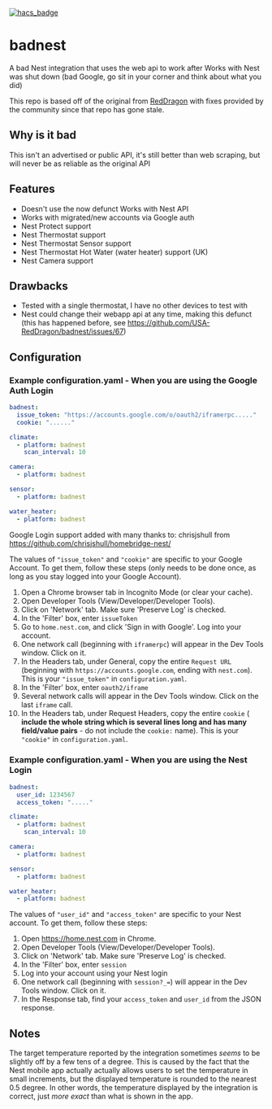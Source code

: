 [![hacs_badge](https://img.shields.io/badge/HACS-Custom-orange.svg)](https://github.com/custom-components/hacs)
# badnest

A bad Nest integration that uses the web api to work after Works with Nest was
shut down (bad Google, go sit in your corner and think about what you did)

This repo is based off of the original from
[RedDragon](https://github.com/USA-RedDragon/badnest) with fixes provided by the
community since that repo has gone stale.

## Why is it bad

This isn't an advertised or public API, it's still better than web scraping, but
will never be as reliable as the original API

## Features

- Doesn't use the now defunct Works with Nest API
- Works with migrated/new accounts via Google auth
- Nest Protect support
- Nest Thermostat support
- Nest Thermostat Sensor support
- Nest Thermostat Hot Water (water heater) support (UK)
- Nest Camera support

## Drawbacks

- Tested with a single thermostat, I have no other devices to test with
- Nest could change their webapp api at any time, making this defunct (this has
  happened before, see <https://github.com/USA-RedDragon/badnest/issues/67>)

## Configuration

### Example configuration.yaml - When you are using the Google Auth Login

```yaml
badnest:
  issue_token: "https://accounts.google.com/o/oauth2/iframerpc....."
  cookie: "......"

climate:
  - platform: badnest
    scan_interval: 10

camera:
  - platform: badnest

sensor:
  - platform: badnest

water_heater:
  - platform: badnest
```

Google Login support added with many thanks to: chrisjshull from
<https://github.com/chrisjshull/homebridge-nest/>

The values of `"issue_token"` and `"cookie"` are specific to your Google
Account. To get them, follow these steps (only needs to be done once, as long as
you stay logged into your Google Account).

1. Open a Chrome browser tab in Incognito Mode (or clear your cache).
2. Open Developer Tools (View/Developer/Developer Tools).
3. Click on 'Network' tab. Make sure 'Preserve Log' is checked.
4. In the 'Filter' box, enter `issueToken`
5. Go to `home.nest.com`, and click 'Sign in with Google'. Log into your account.
6. One network call (beginning with `iframerpc`) will appear in the Dev Tools window. Click on it.
7. In the Headers tab, under General, copy the entire `Request URL` (beginning
   with `https://accounts.google.com`, ending with `nest.com`). This is your
   `"issue_token"` in `configuration.yaml`.
8. In the 'Filter' box, enter `oauth2/iframe`
9. Several network calls will appear in the Dev Tools window. Click on the last `iframe` call.
10. In the Headers tab, under Request Headers, copy the entire `cookie`
    ( **include the whole string which is several lines long and has many
    field/value pairs** - do not include the `cookie:` name).  This is your
    `"cookie"` in `configuration.yaml`.

### Example configuration.yaml - When you are using the Nest Login

```yaml
badnest:
  user_id: 1234567
  access_token: "....."

climate:
  - platform: badnest
    scan_interval: 10

camera:
  - platform: badnest

sensor:
  - platform: badnest

water_heater:
  - platform: badnest
```

The values of `"user_id"` and `"access_token"` are specific to your Nest account.
To get them, follow these steps:

1. Open <https://home.nest.com> in Chrome.
2. Open Developer Tools (View/Developer/Developer Tools).
3. Click on 'Network' tab. Make sure 'Preserve Log' is checked.
4. In the 'Filter' box, enter `session`
5. Log into your account using your Nest login
6. One network call (beginning with `session?_=`) will appear in the Dev Tools window.  Click on it.
7. In the Response tab, find your `access_token` and `user_id` from the JSON response.

## Notes

The target temperature reported by the integration sometimes _seems_ to be
slightly off by a few tens of a degree.  This is caused by the fact that the
Nest mobile app actually actually allows users to set the temperature in small
increments, but the displayed temperature is rounded to the nearest 0.5 degree.
In other words, the temperature displayed by the integration is correct, just
_more exact_ than what is shown in the app.
